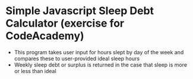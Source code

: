 # Simple Javascript Sleep Debt Calculator (exercise for CodeAcademy)
* This program takes user input for hours slept by day of the week and compares these to user-provided ideal sleep hours
* Weekly sleep debt or surplus is returned in the case that sleep is more or less than ideal
